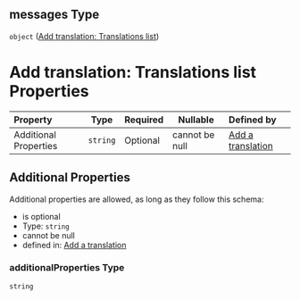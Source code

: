## messages Type

`object` ([Add translation: Translations list](add-translation-anyof-türkçe-properties-add-translation-translations-list.md))

# Add translation: Translations list Properties

| Property              | Type     | Required | Nullable       | Defined by                                                                                                                                                                                       |
| :-------------------- | -------- | -------- | -------------- | :----------------------------------------------------------------------------------------------------------------------------------------------------------------------------------------------- |
| Additional Properties | `string` | Optional | cannot be null | [Add a translation](add-translation-anyof-türkçe-properties-add-translation-translations-list-additionalproperties.md "add-translation.json#/anyOf/10/properties/messages/additionalProperties") |

## Additional Properties

Additional properties are allowed, as long as they follow this schema:




-   is optional
-   Type: `string`
-   cannot be null
-   defined in: [Add a translation](add-translation-anyof-türkçe-properties-add-translation-translations-list-additionalproperties.md "add-translation.json#/anyOf/10/properties/messages/additionalProperties")

### additionalProperties Type

`string`
